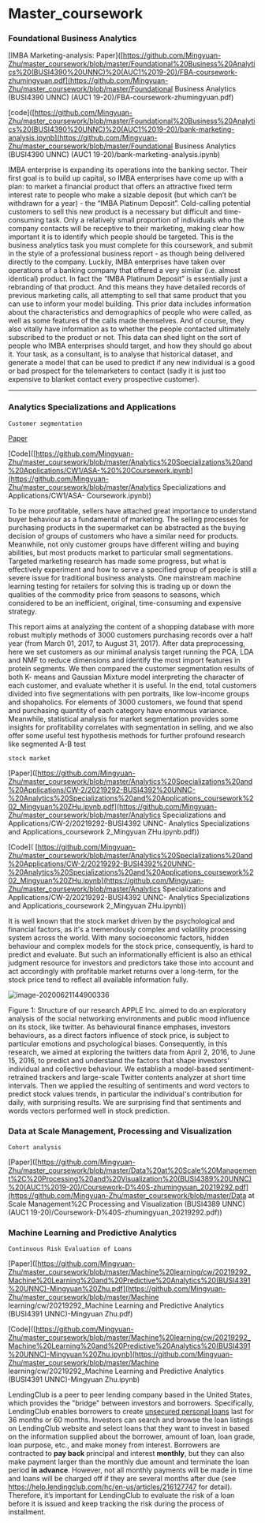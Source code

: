 # Master_coursework

###  Foundational Business Analytics 

[IMBA Marketing-analysis:   Paper]([https://github.com/Mingyuan-Zhu/master_coursework/blob/master/Foundational%20Business%20Analytics%20(BUSI4390%20UNNC)%20(AUC1%2019-20)/FBA-coursework-zhumingyuan.pdf](https://github.com/Mingyuan-Zhu/master_coursework/blob/master/Foundational Business Analytics (BUSI4390 UNNC) (AUC1 19-20)/FBA-coursework-zhumingyuan.pdf)

[code]([https://github.com/Mingyuan-Zhu/master_coursework/blob/master/Foundational%20Business%20Analytics%20(BUSI4390%20UNNC)%20(AUC1%2019-20)/bank-marketing-analysis.ipynb](https://github.com/Mingyuan-Zhu/master_coursework/blob/master/Foundational Business Analytics (BUSI4390 UNNC) (AUC1 19-20)/bank-marketing-analysis.ipynb)

IMBA enterprise is expanding its operations into the banking sector. Their first goal is to build up capital, 
so IMBA enterprises have come up with a plan: to market a financial product that offers an attractive fixed 
term interest rate to people who make a sizable deposit (but which can’t be withdrawn for a year) - the 
“IMBA Platinum Deposit”. 
Cold-calling potential customers to sell this new product is a necessary but difficult and time-consuming 
task. Only a relatively small proportion of individuals who the company contacts will be receptive to their 
marketing, making clear how important it is to identify which people should be targeted. This is the 
business analytics task you must complete for this coursework, and submit in the style of a professional 
business report - as though being delivered directly to the company. 
Luckily, IMBA enterprises have taken over operations of a banking company that offered a very similar 
(i.e. almost identical) product. In fact the “IMBA Platinum Deposit” is essentially just a rebranding of that 
product. And this means they have detailed records of previous marketing calls, all attempting to sell that 
same product that you can use to inform your model building. This prior data includes information about 
the characteristics and demographics of people who were called, as well as some features of the calls 
made themselves. And of course, they also vitally have information as to whether the people contacted 
ultimately subscribed to the product or not. 
This data can shed light on the sort of people who IMBA enterprises should target, and how they should 
go about it. Your task, as a consultant, is to analyse that historical dataset, and generate a model that can 
be used to predict if any new individual is a good or bad prospect for the telemarketers to contact (sadly 
it is just too expensive to blanket contact every prospective customer).  

---------------

### Analytics Specializations and Applications

```
Customer segmentation
```

[Paper](https://github.com/Mingyuan-Zhu/master_coursework/blob/master/Analytics%20Specializations%20and%20Applications/CW1/MingyuanZhu-20219292-ASA%20coursework-.pdf)

[Code]([https://github.com/Mingyuan-Zhu/master_coursework/blob/master/Analytics%20Specializations%20and%20Applications/CW1/ASA-%20%20Coursework.ipynb](https://github.com/Mingyuan-Zhu/master_coursework/blob/master/Analytics Specializations and Applications/CW1/ASA-  Coursework.ipynb))

To be more profitable, sellers have attached great importance to understand buyer behaviour 
as a fundamental of marketing. The selling processes for purchasing products in the 
supermarket can be abstracted as the buying decision of groups of customers who have a 
similar need for products. Meanwhile, not only customer groups have different willing and 
buying abilities, but most products market to particular small segmentations. Targeted 
marketing research has made some progress, but what is effectively experiment and how to 
serve a specified group of people is still a severe issue for traditional business analysts. One 
mainstream machine learning testing for retailers for solving this is trading up or down the 
qualities of the commodity price from seasons to seasons, which considered to be an 
inefficient, original, time-consuming and expensive strategy. 

This report aims at analyzing the content of a shopping database with more robust multiply 
methods of 3000 customers purchasing records over a half year (from March 01, 2017, to 
August 31, 2017). After data preprocessing, here we set customers as our minimal analysis 
target running the PCA, LDA and NMF to reduce dimensions and identify the most import 
features in protein segments. We then compared the customer segmentation results of both K-
means and Gaussian Mixture model interpreting the character of each customer, and evaluate 
whether it is useful. In the end, total customers divided into five segmentations with pen 
portraits, like low-income groups and shopaholics. For elements of 3000 customers, we found 
that spend and purchasing quantity of each category have enormous variance. Meanwhile, 
statistical analysis for market segmentation provides some insights for profitability correlates 
with segmentation in selling, and we also offer some useful test hypothesis methods for 
further profound research like segmented A-B test 

```
stock market
```

[Paper]([https://github.com/Mingyuan-Zhu/master_coursework/blob/master/Analytics%20Specializations%20and%20Applications/CW-2/20219292-BUSI4392%20UNNC-%20Analytics%20Specializations%20and%20Applications_coursework%202_Mingyuan%20ZHu.ipynb.pdf](https://github.com/Mingyuan-Zhu/master_coursework/blob/master/Analytics Specializations and Applications/CW-2/20219292-BUSI4392 UNNC- Analytics Specializations and Applications_coursework 2_Mingyuan ZHu.ipynb.pdf))

[Code]( [https://github.com/Mingyuan-Zhu/master_coursework/blob/master/Analytics%20Specializations%20and%20Applications/CW-2/20219292-BUSI4392%20UNNC-%20Analytics%20Specializations%20and%20Applications_coursework%202_Mingyuan%20ZHu.ipynb](https://github.com/Mingyuan-Zhu/master_coursework/blob/master/Analytics Specializations and Applications/CW-2/20219292-BUSI4392 UNNC- Analytics Specializations and Applications_coursework 2_Mingyuan ZHu.ipynb))

It is well known that the stock market driven by the psychological and financial factors, as it's a tremendously complex and volatility processing system across the world. With many socioeconomic factors, hidden behaviour and complex models for the stock price, consequently, is hard to predict and evaluate. But such an informationally efficient is also an ethical judgment resource for investors and predictors take those into account and act accordingly with profitable market returns over a long-term, for the stock price tend to reflect all available information fully. 

![image-20200621144900336](C:\Users\Carl\AppData\Roaming\Typora\typora-user-images\image-20200621144900336.png)

Figure 1: Structure of our research 
APPLE Inc. aimed to do an exploratory analysis of the social networking environments and public mood influence on its stock, like twitter. As behavioural finance emphases, investors behaviours, as a direct factors influence of stock price, is subject to particular emotions and psychological biases. Consequently, in this research, we aimed at exploring the twitters data from April 2, 2016, to June 15, 2016, to predict and understand the factors that shape investors' individual and collective behaviour. 
We establish a model-based sentiment-retrained trackers and large-scale Twitter contents analyzer at short time intervals. Then we applied the resulting of sentiments and word vectors to predict stock values trends, in particular the individual's contribution for daily, with surprising results. We are surprising find that sentiments and words vectors performed well in stock prediction.

### Data at Scale Management, Processing and Visualization

```
Cohort analysis
```

[Paper]([https://github.com/Mingyuan-Zhu/master_coursework/blob/master/Data%20at%20Scale%20Management%2C%20Processing%20and%20Visualization%20(BUSI4389%20UNNC)%20(AUC1%2019-20)/Coursework-D%40S-zhumingyuan_20219292.pdf](https://github.com/Mingyuan-Zhu/master_coursework/blob/master/Data at Scale Management%2C Processing and Visualization (BUSI4389 UNNC) (AUC1 19-20)/Coursework-D%40S-zhumingyuan_20219292.pdf))

### Machine Learning and Predictive Analytics

```
Continuous Risk Evaluation of Loans
```

[Paper]([https://github.com/Mingyuan-Zhu/master_coursework/blob/master/Machine%20learning/cw/20219292_Machine%20Learning%20and%20Predictive%20Analytics%20(BUSI4391%20UNNC)-Mingyuan%20Zhu.pdf](https://github.com/Mingyuan-Zhu/master_coursework/blob/master/Machine learning/cw/20219292_Machine Learning and Predictive Analytics (BUSI4391 UNNC)-Mingyuan Zhu.pdf)

[Code]([https://github.com/Mingyuan-Zhu/master_coursework/blob/master/Machine%20learning/cw/20219292_Machine%20Learning%20and%20Predictive%20Analytics%20(BUSI4391%20UNNC)-Mingyuan%20Zhu.ipynb](https://github.com/Mingyuan-Zhu/master_coursework/blob/master/Machine learning/cw/20219292_Machine Learning and Predictive Analytics (BUSI4391 UNNC)-Mingyuan Zhu.ipynb)

LendingClub is a peer to peer lending company based in the United States, which provides the "bridge" between investors and borrowers. Specifically, LendingClub enables borrowers to create [unsecured personal loans](https://en.wikipedia.org/wiki/Unsecured_debt) last for 36 months or 60 months. Investors can search and browse the loan listings on LendingClub website and select loans that they want to invest in based on the information supplied about the borrower, amount of loan, loan grade, loan purpose, etc., and make money from interest. Borrowers are contracted to **pay back** principal and interest **monthly**, but they can also make payment larger than the monthly due amount and terminate the loan period **in advance**. However, not all monthly payments will be made in time and loans will be charged off if they are several months after due (see https://help.lendingclub.com/hc/en-us/articles/216127747 for detail). Therefore, it’s important for LendingClub to evaluate the risk of a loan before it is issued and keep tracking the risk during the process of installment.